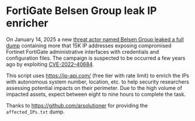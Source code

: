 # FortiGate Belsen Group leak IP enricher

On January 14, 2025 a new [threat actor named Belsen Group leaked a full dump](https://www.fortinet.com/blog/psirt-blogs/analysis-of-threat-actor-data-posting) containing more that 15K IP addresses exposing compromised Fortinet FortiGate administrative interfaces with credentials and configuration files. The campaign is suspected to be occurred a few years ago by exploiting [CVE-2022–40684](https://www.fortinet.com/blog/psirt-blogs/update-regarding-cve-2022-40684).

This script uses https://ip-api.com/ (free tier with rate limit) to enrich the IPs with autonomous system number, location, etc. to help security researchers assessing potential impacts on their perimeter. Due to the high volume of impacted assets, expect between eight to nine hours to complete the task.

Thanks to https://github.com/arsolutioner for providing the `affected_IPs.txt` dump.
